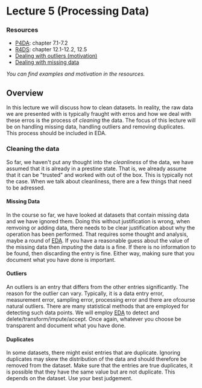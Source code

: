 # Lecture 5 (Processing Data)

### Resources

- [P4DA](https://wesmckinney.com/book/): chapter 7.1-7.2
- [R4DS](https://r4ds.had.co.nz/index.html): chapter 12.1-12.2, 12.5
- [Dealing with outliers (motivation)](https://www.analyticsvidhya.com/blog/2021/05/detecting-and-treating-outliers-treating-the-odd-one-out/)
- [Dealing with missing data](https://www.analyticsvidhya.com/blog/2021/10/handling-missing-value/)

*You can find examples and motivation in the resources.*

## Overview

In this lecture we will discuss how to clean datasets. In reality, the raw data
we are presented with is typically fraught with erros and how we deal with these
erros is the process of *cleaning* the data. The focus of this lecture will be
on handling missing data, handling outliers and removing duplicates. This
process should be included in EDA.

### Cleaning the data

So far, we haven't put any thought into the *cleanliness* of the data, we have
assumed that it is already in a prestine state. That is, we already assume that
it can be "trusted" and worked with out of the box. This is typically not the
case. When we talk about cleanliness, there are a few things that need to be
adressed. 

#### Missing Data

In the course so far, we have looked at datasets that contain missing data and we
have ignored them. Doing this without justification is wrong, when
remvoing or adding data, there needs to be clear justification about why the
operation has been performed. That requires some thought and analysis, maybe a
round of [EDA](/lectures/4). If you have a reasonable
guess about the value of the missing data then *imputing* the data is a fine. If
there is no information to be found, then discarding the entry is fine. Either
way, making sure that you document what you have done is important.

#### Outliers 

An outliers is an entry that differs from the other entries significantly. The
reason for the outlier can vary. Typically, it is a data entry error,
measurement error, sampling error, processing error and there are ofcourse
natural outliers. There are many statistical methods that are employed for
detecting such data points. We will employ [EDA](/lectures/4) to detect and
delete/transform/impute/accept. Once again, whatever you choose be transparent
and document what you have done. 

#### Duplicates

In some datasets, there might exist entries that are duplicate. Ignoring
duplicates may skew the distribution of the data and should therefore be removed
from the dataset. Make sure that the entries are true duplicates, it is possible
that they have the same value but are not duplicate. This depends on the
dataset. Use your best judgement.

